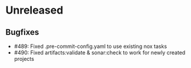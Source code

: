 # Unreleased

## Bugfixes

* #489: Fixed .pre-commit-config.yaml to use existing nox tasks
* #490: Fixed artifacts:validate & sonar:check to work for newly created projects
